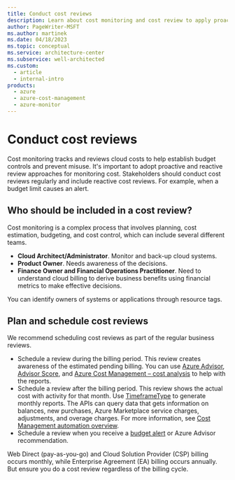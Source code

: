 ```yaml
---
title: Conduct cost reviews
description: Learn about cost monitoring and cost review to apply proactive and reactive approaches to help create cost controls.
author: PageWriter-MSFT
ms.author: martinek
ms.date: 04/18/2023
ms.topic: conceptual
ms.service: architecture-center
ms.subservice: well-architected
ms.custom:
  - article
  - internal-intro
products:
  - azure
  - azure-cost-management
  - azure-monitor
---
```


# Conduct cost reviews

Cost monitoring tracks and reviews cloud costs to help establish budget controls and prevent misuse. It's important to adopt proactive and reactive review approaches for monitoring cost. Stakeholders should conduct cost reviews regularly and include reactive cost reviews. For example, when a budget limit causes an alert.

## Who should be included in a cost review?

Cost monitoring is a complex process that involves planning, cost estimation, budgeting, and cost control, which can include several different teams.

- **Cloud Architect/Administrator​**. Monitor and back-up cloud systems.
- **Product Owner**. Needs awareness of the decisions.
- **Finance Owner and Financial Operations Practitioner**. Need to understand cloud billing to derive business benefits using financial metrics to make effective decisions.

You can identify owners of systems or applications through resource tags.

## Plan and schedule cost reviews

We recommend scheduling cost reviews as part of the regular business reviews.

- Schedule a review during the billing period. This review creates awareness of the estimated pending billing. You can use [Azure Advisor](/azure/advisor/advisor-cost-recommendations), [Advisor Score](/azure/advisor/azure-advisor-score/), and [Azure Cost Management – cost analysis](/azure/cost-management-billing/costs/) to help with the reports.
- Schedule a review after the billing period. This review shows the actual cost with activity for that month. Use [TimeframeType](/rest/api/cost-management/query/usage?tabs=HTTP#timeframetype) to generate monthly reports. The APIs can query data that gets information on balances, new purchases, Azure Marketplace service charges, adjustments, and overage charges. For more information, see [Cost Management automation overview](../devops/automation-overview.md).
- Schedule a review when you receive a [budget alert](/azure/cost-management/cost-mgt-alerts-monitor-usage-spending) or Azure Advisor recommendation.

Web Direct (pay-as-you-go) and Cloud Solution Provider (CSP) billing occurs monthly, while Enterprise Agreement (EA) billing occurs annually. But ensure you do a cost review regardless of the billing cycle.
